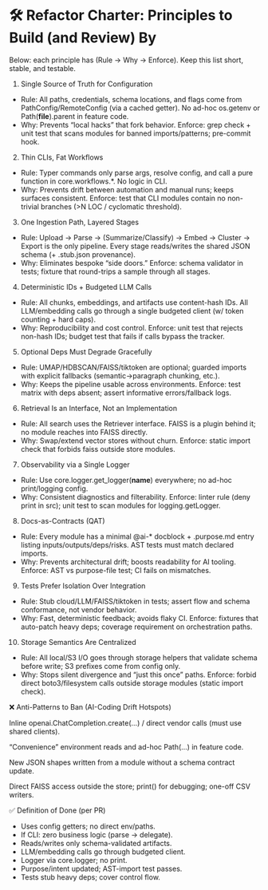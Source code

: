 # 🛠️ Refactor Charter: Principles to Build (and Review) By

Below: each principle has (Rule → Why → Enforce). Keep this list short, stable, and testable.

1) Single Source of Truth for Configuration

- Rule: All paths, credentials, schema locations, and flags come from PathConfig/RemoteConfig (via a cached getter). No ad-hoc os.getenv or Path(__file__).parent in feature code.
- Why: Prevents “local hacks” that fork behavior.
Enforce: grep check + unit test that scans modules for banned imports/patterns; pre-commit hook.

2) Thin CLIs, Fat Workflows

- Rule: Typer commands only parse args, resolve config, and call a pure function in core.workflows.*. No logic in CLI.
- Why: Prevents drift between automation and manual runs; keeps surfaces consistent.
Enforce: test that CLI modules contain no non-trivial branches (>N LOC / cyclomatic threshold).

3) One Ingestion Path, Layered Stages

- Rule: Upload → Parse → (Summarize/Classify) → Embed → Cluster → Export is the only pipeline. Every stage reads/writes the shared JSON schema (+ .stub.json provenance).
- Why: Eliminates bespoke “side doors.”
Enforce: schema validator in tests; fixture that round-trips a sample through all stages.

4) Deterministic IDs + Budgeted LLM Calls

- Rule: All chunks, embeddings, and artifacts use content-hash IDs. All LLM/embedding calls go through a single budgeted client (w/ token counting + hard caps).
- Why: Reproducibility and cost control.
Enforce: unit test that rejects non-hash IDs; budget test that fails if calls bypass the tracker.

5) Optional Deps Must Degrade Gracefully

- Rule: UMAP/HDBSCAN/FAISS/tiktoken are optional; guarded imports with explicit fallbacks (semantic→paragraph chunking, etc.).
- Why: Keeps the pipeline usable across environments.
Enforce: test matrix with deps absent; assert informative errors/fallback logs.

6) Retrieval Is an Interface, Not an Implementation

- Rule: All search uses the Retriever interface. FAISS is a plugin behind it; no module reaches into FAISS directly.
- Why: Swap/extend vector stores without churn.
Enforce: static import check that forbids faiss outside store modules.

7) Observability via a Single Logger

- Rule: Use core.logger.get_logger(__name__) everywhere; no ad-hoc print/logging config.
- Why: Consistent diagnostics and filterability.
Enforce: linter rule (deny print in src); unit test to scan modules for logging.getLogger.

8) Docs-as-Contracts (QAT)

- Rule: Every module has a minimal @ai-* docblock + .purpose.md entry listing inputs/outputs/deps/risks. AST tests must match declared imports.
- Why: Prevents architectural drift; boosts readability for AI tooling.
Enforce: AST vs purpose-file test; CI fails on mismatches.

9) Tests Prefer Isolation Over Integration

- Rule: Stub cloud/LLM/FAISS/tiktoken in tests; assert flow and schema conformance, not vendor behavior.
- Why: Fast, deterministic feedback; avoids flaky CI.
Enforce: fixtures that auto-patch heavy deps; coverage requirement on orchestration paths.

10) Storage Semantics Are Centralized

- Rule: All local/S3 I/O goes through storage helpers that validate schema before write; S3 prefixes come from config only.
- Why: Stops silent divergence and “just this once” paths.
Enforce: forbid direct boto3/filesystem calls outside storage modules (static import check).

❌ Anti-Patterns to Ban (AI-Coding Drift Hotspots)

Inline openai.ChatCompletion.create(...) / direct vendor calls (must use shared clients).

“Convenience” environment reads and ad-hoc Path(...) in feature code.

New JSON shapes written from a module without a schema contract update.

Direct FAISS access outside the store; print() for debugging; one-off CSV writers.

✅ Definition of Done (per PR)

- Uses config getters; no direct env/paths.
- If CLI: zero business logic (parse → delegate).
- Reads/writes only schema-validated artifacts.
- LLM/embedding calls go through budgeted client.
- Logger via core.logger; no print.
- Purpose/intent updated; AST-import test passes.
- Tests stub heavy deps; cover control flow.